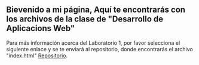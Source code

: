 ## Bievenido a mi página, Aquí te encontrarás con los archivos de la clase de "Desarrollo de Aplicacions Web"



Para más información acerca del Laboratorio 1, por favor selecciona el siguiente enlace y se te enviará al repositorio, donde encontrarás el archivo "index.html" [Repositorio](https://github.com/gerardolemon/Laboratorio-1_CurriculumHTML).


